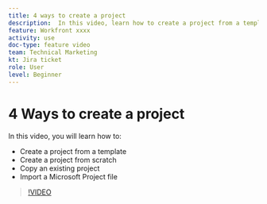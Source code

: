 ```yaml
---
title: 4 ways to create a project
description:  In this video, learn how to create a project from a template, create a project from scratch, copy an existing project, import a Microsoft Project file
feature: Workfront xxxx
activity: use
doc-type: feature video
team: Technical Marketing
kt: Jira ticket
role: User
level: Beginner
---
```

# 4 Ways to create a project

In this video, you will learn how to:

* Create a project from a template
* Create a project from scratch
* Copy an existing project
* Import a Microsoft Project file

>[!VIDEO](https://video.tv.adobe.com/v/335084/?quality=12)